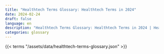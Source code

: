 ```yaml
---
title: "Healthtech Terms Glossary: Healthtech Terms in 2024"  
date: 2024-02-24
draft: false
language: en
description: "Healthtech Terms Glossary: Healthtech Terms in 2024 | Healthtech Terms Glossary"
categories: glossary
---
```


{{< terms "/assets/data/healthtech-terms-glossary.json" >}}